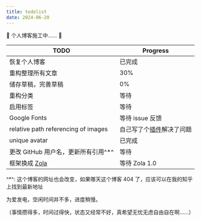 ```yaml
---
title: todolist
date: 2024-06-20
---
```


🚧 个人博客施工中…… 🚧

| TODO                                             | Progress                                                                       |
| ------------------------------------------------ | ------------------------------------------------------------------------------ |
| 恢复个人博客                                     | 已完成                                                                         |
| 重构整理所有文章                                 | 30%                                                                            |
| 储存草稿，完善草稿                               | 0%                                                                             |
| 重构分类                                         | 等待                                                                           |
| 启用标签                                         | 等待                                                                           |
| Google Fonts                                     | 等待 issue 反馈                                                                |
| relative path referencing of images              | 自己写了个[插件](https://github.com/chen-qingyu/hexo-markdown-image)解决了问题 |
| unique avatar                                    | 已完成                                                                         |
| 更改 GitHub 用户名，更新所有引用^\*^             | 等待                                                                           |
| 框架换成 [Zola](https://github.com/getzola/zola) | 等待 Zola 1.0                                                                  |

^\*^: 这个博客的网址也会改变，如果哪天这个博客 404 了，应该可以在我的知乎上找到最新地址

为爱发电，空闲时间并不多，进度稍慢。

（事情攒得多，时间过得快，状态又经常不好，真希望无忧无虑自由自在啊……）
